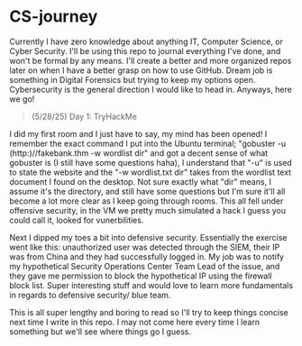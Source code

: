 # CS-journey

Currently I have zero knowledge about anything IT, Computer Science, or Cyber Security. I'll be using this repo to journal everything I've done, and won't be formal by any means. I'll create a better and more organized repos later on when I have a better grasp on how to use GitHub. Dream job is something in Digital Forensics but trying to keep my options open. Cybersecurity is the general direction I would like to head in. Anyways, here we go!

> (5/28/25) Day 1: TryHackMe

I did my first room and I just have to say, my mind has been opened! I remember the exact command I put into the Ubuntu terminal; "gobuster -u (http:)//fakebank.thm -w wordlist dir" and got a decent sense of what gobuster is (I still have some questions haha), I understand that "-u" is used to state the website and the "-w wordlist.txt dir" takes from the wordlist text document I found on the desktop. Not sure exactly what "dir" means, I assume it's the directory, and still have some questions but I'm sure it'll all become a lot more clear as I keep going through rooms. This all fell under offensive security, in the VM we pretty much simulated a hack I guess you could call it, looked for vunerbilities. 

Next I dipped my toes a bit into defensive security. Essentially the exercise went like this: unauthorized user was detected through the SIEM, their IP was from China and they had successfully logged in. My job was to notify my hypothetical Security Operations Center Team Lead of the issue, and they gave me permission to block the hypothetical IP using the firewall block list. Super interesting stuff and would love to learn more fundamentals in regards to defensive security/ blue team.

This is all super lengthy and boring to read so I'll try to keep things concise next time I write in this repo. I may not come here every time I learn something but we'll see where things go I guess.
